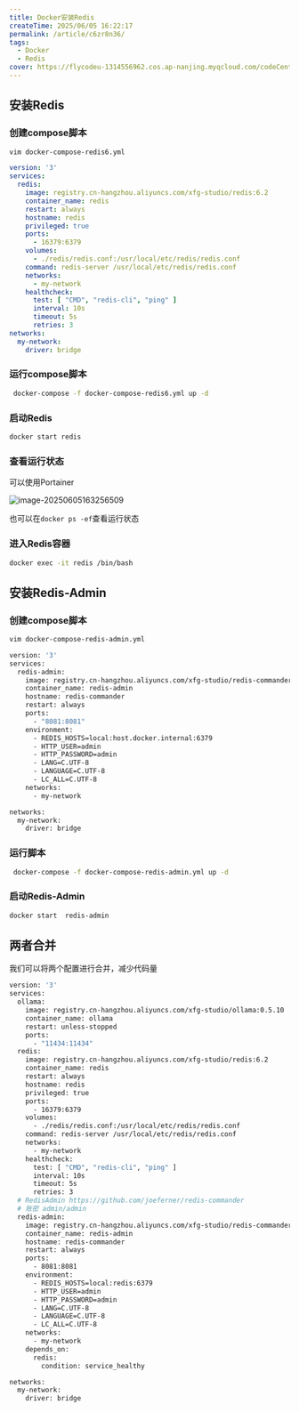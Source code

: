 ```yaml
---
title: Docker安装Redis
createTime: 2025/06/05 16:22:17
permalink: /article/c6zr8n36/
tags:
  - Docker
  - Redis
cover: https://flycodeu-1314556962.cos.ap-nanjing.myqcloud.com/codeCenterImg/%E5%BE%AE%E4%BF%A1%E5%9B%BE%E7%89%87_20250605165953.jpg
---
```


## 安装Redis

### 创建compose脚本

```bash
vim docker-compose-redis6.yml
```

```yml
version: '3'
services:
  redis:
    image: registry.cn-hangzhou.aliyuncs.com/xfg-studio/redis:6.2
    container_name: redis
    restart: always
    hostname: redis
    privileged: true
    ports:
      - 16379:6379
    volumes:
      - ./redis/redis.conf:/usr/local/etc/redis/redis.conf
    command: redis-server /usr/local/etc/redis/redis.conf
    networks:
      - my-network
    healthcheck:
      test: [ "CMD", "redis-cli", "ping" ]
      interval: 10s
      timeout: 5s
      retries: 3
networks:
  my-network:
    driver: bridge                                                                 
```

### 运行compose脚本
```bash
 docker-compose -f docker-compose-redis6.yml up -d
```

### 启动Redis
```bash
docker start redis
```

### 查看运行状态

可以使用Portainer

![image-20250605163256509](https://flycodeu-1314556962.cos.ap-nanjing.myqcloud.com/codeCenterImg/image-20250605163256509.png)

也可以在`docker ps -ef`查看运行状态

### 进入Redis容器

```bash
docker exec -it redis /bin/bash
```

## 安装Redis-Admin

### 创建compose脚本

```bash
vim docker-compose-redis-admin.yml
```

```bash
version: '3'
services:
  redis-admin:
    image: registry.cn-hangzhou.aliyuncs.com/xfg-studio/redis-commander:0.8.0
    container_name: redis-admin
    hostname: redis-commander
    restart: always
    ports:
      - "8081:8081"
    environment:
      - REDIS_HOSTS=local:host.docker.internal:6379
      - HTTP_USER=admin
      - HTTP_PASSWORD=admin
      - LANG=C.UTF-8
      - LANGUAGE=C.UTF-8
      - LC_ALL=C.UTF-8
    networks:
      - my-network

networks:
  my-network:
    driver: bridge 
```

### 运行脚本

```bash
 docker-compose -f docker-compose-redis-admin.yml up -d
```

### 启动Redis-Admin

```bash
docker start  redis-admin
```

## 两者合并

我们可以将两个配置进行合并，减少代码量

```bash
version: '3'
services:
  ollama:
    image: registry.cn-hangzhou.aliyuncs.com/xfg-studio/ollama:0.5.10
    container_name: ollama
    restart: unless-stopped
    ports:
      - "11434:11434"
  redis:
    image: registry.cn-hangzhou.aliyuncs.com/xfg-studio/redis:6.2
    container_name: redis
    restart: always
    hostname: redis
    privileged: true
    ports:
      - 16379:6379
    volumes:
      - ./redis/redis.conf:/usr/local/etc/redis/redis.conf
    command: redis-server /usr/local/etc/redis/redis.conf
    networks:
      - my-network
    healthcheck:
      test: [ "CMD", "redis-cli", "ping" ]
      interval: 10s
      timeout: 5s
      retries: 3
  # RedisAdmin https://github.com/joeferner/redis-commander
  # 账密 admin/admin
  redis-admin:
    image: registry.cn-hangzhou.aliyuncs.com/xfg-studio/redis-commander:0.8.0
    container_name: redis-admin
    hostname: redis-commander
    restart: always
    ports:
      - 8081:8081
    environment:
      - REDIS_HOSTS=local:redis:6379
      - HTTP_USER=admin
      - HTTP_PASSWORD=admin
      - LANG=C.UTF-8
      - LANGUAGE=C.UTF-8
      - LC_ALL=C.UTF-8
    networks:
      - my-network
    depends_on:
      redis:
        condition: service_healthy

networks:
  my-network:
    driver: bridge
```

